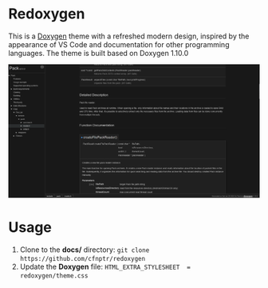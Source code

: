 # Redoxygen

This is a [Doxygen](https://www.doxygen.nl) theme with a refreshed modern design, inspired by the appearance of VS Code and documentation for other programming languages. The theme is built based on Doxygen 1.10.0

![Redoxygen theme look](screenshot.png)

# Usage

1. Clone to the **docs/** directory: ```git clone https://github.com/cfnptr/redoxygen```
2. Update the **Doxygen** file: ```HTML_EXTRA_STYLESHEET  = redoxygen/theme.css```